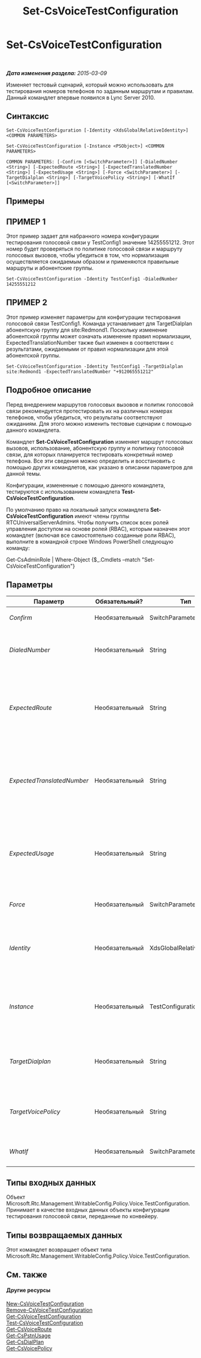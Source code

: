 ﻿---
title: Set-CsVoiceTestConfiguration
TOCTitle: Set-CsVoiceTestConfiguration
ms:assetid: 7b95fc95-ec0e-4bb3-aed1-e8b72e305999
ms:mtpsurl: https://technet.microsoft.com/ru-ru/library/Gg398614(v=OCS.15)
ms:contentKeyID: 49310289
ms.date: 05/19/2016
mtps_version: v=OCS.15
ms.translationtype: HT
---

# Set-CsVoiceTestConfiguration

 

_**Дата изменения раздела:** 2015-03-09_

Изменяет тестовый сценарий, который можно использовать для тестирования номеров телефонов по заданным маршрутам и правилам. Данный командлет впервые появился в Lync Server 2010.

## Синтаксис

    Set-CsVoiceTestConfiguration [-Identity <XdsGlobalRelativeIdentity>] <COMMON PARAMETERS>

    Set-CsVoiceTestConfiguration [-Instance <PSObject>] <COMMON PARAMETERS>

    COMMON PARAMETERS: [-Confirm [<SwitchParameter>]] [-DialedNumber <String>] [-ExpectedRoute <String>] [-ExpectedTranslatedNumber <String>] [-ExpectedUsage <String>] [-Force <SwitchParameter>] [-TargetDialplan <String>] [-TargetVoicePolicy <String>] [-WhatIf [<SwitchParameter>]]

## Примеры

## ПРИМЕР 1

Этот пример задает для набранного номера конфигурации тестирования голосовой связи у TestConfig1 значение 14255551212. Этот номер будет проверяться по политике голосовой связи и маршруту голосовых вызовов, чтобы убедиться в том, что нормализация осуществляется ожидаемым образом и применяются правильные маршруты и абонентские группы.

    Set-CsVoiceTestConfiguration -Identity TestConfig1 -DialedNumber 14255551212

## ПРИМЕР 2

Этот пример изменяет параметры для конфигурации тестирования голосовой связи TestConfig1. Команда устанавливает для TargetDialplan абонентскую группу для site:Redmond1. Поскольку изменение абонентской группы может означать изменение правил нормализации, ExpectedTranslationNumber также был изменен в соответствии с результатами, ожидаемыми от правил нормализации для этой абонентской группы.

    Set-CsVoiceTestConfiguration -Identity TestConfig1 -TargetDialplan site:Redmond1 -ExpectedTranslatedNumber "+912065551212"

## Подробное описание

Перед внедрением маршрутов голосовых вызовов и политик голосовой связи рекомендуется протестировать их на различных номерах телефонов, чтобы убедиться, что результаты соответствуют ожиданиям. Для этого можно изменить тестовые сценарии с помощью данного командлета.

Командлет **Set-CsVoiceTestConfiguration** изменяет маршрут голосовых вызовов, использование, абонентскую группу и политику голосовой связи, для которых планируется тестировать конкретный номер телефона. Все эти сведения можно определить и восстановить с помощью других командлетов, как указано в описании параметров для данной темы.

Конфигурации, измененные с помощью данного командлета, тестируются с использованием командлета **Test-CsVoiceTestConfiguration**.

По умолчанию право на локальный запуск командлета **Set-CsVoiceTestConfiguration** имеют члены группы RTCUniversalServerAdmins. Чтобы получить список всех ролей управления доступом на основе ролей (RBAC), которым назначен этот командлет (включая все самостоятельно созданные роли RBAC), выполните в командной строке Windows PowerShell следующую команду:

Get-CsAdminRole | Where-Object {$\_.Cmdlets –match "Set-CsVoiceTestConfiguration"}

## Параметры


<table>
<colgroup>
<col style="width: 25%" />
<col style="width: 25%" />
<col style="width: 25%" />
<col style="width: 25%" />
</colgroup>
<thead>
<tr class="header">
<th>Параметр</th>
<th>Обязательный?</th>
<th>Тип</th>
<th>Описание</th>
</tr>
</thead>
<tbody>
<tr class="odd">
<td><p><em>Confirm</em></p></td>
<td><p>Необязательный</p></td>
<td><p>SwitchParameter</p></td>
<td><p>Запрашивает подтверждение перед выполнением команды.</p></td>
</tr>
<tr class="even">
<td><p><em>DialedNumber</em></p></td>
<td><p>Необязательный</p></td>
<td><p>String</p></td>
<td><p>Номер телефона, который вы хотите использовать для тестирования политик, использований и т. п.</p>
<p>Должно быть не более 512 символов.</p></td>
</tr>
<tr class="odd">
<td><p><em>ExpectedRoute</em></p></td>
<td><p>Необязательный</p></td>
<td><p>String</p></td>
<td><p>Имя маршрута голосовых вызовов, использование которого ожидается во время тестирования конфигурации. Если будет использоваться другой маршрут, выбранный на основе целевой абонентской группы и политики голосовой связи, тестирование завершится неудачно. Чтобы получить доступные маршруты голосовых вызовов, можно вызвать командлет <strong>Get-CsVoiceRoute</strong>.</p>
<p>Должно быть не более 256 символов.</p></td>
</tr>
<tr class="even">
<td><p><em>ExpectedTranslatedNumber</em></p></td>
<td><p>Необязательный</p></td>
<td><p>String</p></td>
<td><p>Номер телефона в том формате, в каком вы ожидаете увидеть его после преобразования. Это значение параметра DialedNumber после нормализации. Если вы выполняете командлет <strong>Test-CsVoiceTestConfiguration</strong> и параметр DialedNumber не дает значение, равное значению в ExpectedTranslatedNumber, тест считается непройденным.</p>
<p>Должно быть не более 512 символов.</p></td>
</tr>
<tr class="odd">
<td><p><em>ExpectedUsage</em></p></td>
<td><p>Необязательный</p></td>
<td><p>String</p></td>
<td><p>Имя режима работы с ТСОП, использование которого ожидается во время тестирования конфигурации. Если будет использоваться другой режим, выбранный на основе целевой абонентской группы и политики голосовой связи, тестирование завершится неудачно. Чтобы получить доступные режимы работы с ТСОП, можно вызвать командлет <strong>Get-CsPstnUsage</strong>.</p>
<p>Должно быть не более 256 символов.</p></td>
</tr>
<tr class="even">
<td><p><em>Force</em></p></td>
<td><p>Необязательный</p></td>
<td><p>SwitchParameter</p></td>
<td><p>Подавляет все запросы на подтверждение, которые в противном случае будут отображаться перед применением изменений.</p></td>
</tr>
<tr class="odd">
<td><p><em>Identity</em></p></td>
<td><p>Необязательный</p></td>
<td><p>XdsGlobalRelativeIdentity</p></td>
<td><p>Строка, однозначно идентифицирующая тестовый сценарий, который требуется изменить.</p>
<p>Значение этого параметра не включает в себя область, так как этот объект можно создать только в глобальной области. Поэтому требуется только имя.</p></td>
</tr>
<tr class="even">
<td><p><em>Instance</em></p></td>
<td><p>Необязательный</p></td>
<td><p>TestConfiguration</p></td>
<td><p>Объект типа Microsoft.Rtc.Management.WritableConfig.Policy.Voice.TestConfiguration, который содержит существующую конфигурацию тестирования голосовой связи с изменениями, которые вам бы потребовалось внести в эту конфигурацию. Объект этого типа можно восстановить, вызвав командлет <strong>Get-CsVoiceTestConfiguraton</strong>.</p></td>
</tr>
<tr class="odd">
<td><p><em>TargetDialplan</em></p></td>
<td><p>Необязательный</p></td>
<td><p>String</p></td>
<td><p>Идентификатор Identity абонентской группы, которая будет использоваться для этого теста. Абонентские группы можно восстановить, вызывав командлет <strong>Get-CsDialPlan</strong>.</p>
<p>Должно быть не более 40 символов.</p></td>
</tr>
<tr class="even">
<td><p><em>TargetVoicePolicy</em></p></td>
<td><p>Необязательный</p></td>
<td><p>String</p></td>
<td><p>Идентификатор политики голосовой связи, для которой выполняется тестирование. Чтобы извлечь политики голосовой связи, можно вызвать командлет <strong>Get-CsVoicePolicy</strong>.</p>
<p>Должно быть не более 40 символов.</p></td>
</tr>
<tr class="odd">
<td><p><em>WhatIf</em></p></td>
<td><p>Необязательный</p></td>
<td><p>SwitchParameter</p></td>
<td><p>Описывает, что произойдет при выполнении команды без реального выполнения команды.</p></td>
</tr>
</tbody>
</table>


## Типы входных данных

Объект Microsoft.Rtc.Management.WritableConfig.Policy.Voice.TestConfiguration. Принимает в качестве входных данных объекты конфигурации тестирования голосовой связи, переданные по конвейеру.

## Типы возвращаемых данных

Этот командлет возвращает объект типа Microsoft.Rtc.Management.WritableConfig.Policy.Voice.TestConfiguration.

## См. также

#### Другие ресурсы

[New-CsVoiceTestConfiguration](new-csvoicetestconfiguration.md)  
[Remove-CsVoiceTestConfiguration](remove-csvoicetestconfiguration.md)  
[Get-CsVoiceTestConfiguration](get-csvoicetestconfiguration.md)  
[Test-CsVoiceTestConfiguration](test-csvoicetestconfiguration.md)  
[Get-CsVoiceRoute](get-csvoiceroute.md)  
[Get-CsPstnUsage](get-cspstnusage.md)  
[Get-CsDialPlan](get-csdialplan.md)  
[Get-CsVoicePolicy](get-csvoicepolicy.md)

